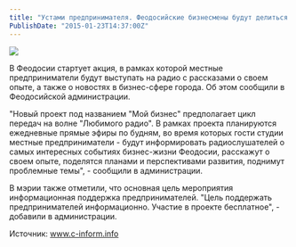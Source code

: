 ```yaml
---
title: "Устами предпринимателя. Феодосийские бизнесмены будут делиться опытом с горожанами по радио." 
PublishDate: "2015-01-23T14:37:00Z" 
--- 
```

 ![](/docs/image/микрофон.jpg)

В Феодосии стартует акция, в рамках которой местные предприниматели будут выступать на радио с рассказами о своем опыте, а также о новостях в бизнес-сфере города. Об этом сообщили в Феодосийской администрации.


&quot;Новый проект под названием &quot;Мой бизнес&quot; предполагает цикл передач на волне &quot;Любимого радио&quot;. В рамках проекта планируются ежедневные прямые эфиры по будням, во время которых гости студии   местные предприниматели - будут информировать радиослушателей о самых интересных событиях бизнес-жизни Феодосии, расскажут о своем опыте, поделятся планами и перспективами развития, поднимут проблемные темы&quot;, - сообщили в администрации.


В мэрии также отметили, что основная цель мероприятия   информационная поддержка предпринимателей. &quot;Цель   поддержать предпринимателей информационно. Участие в проекте бесплатное&quot;, - добавили в администрации.




Источник: www.c-inform.info

